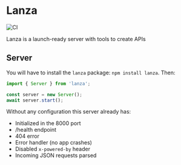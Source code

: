 # Lanza
![CI](https://github.com/suchlab/lanza/actions/workflows/ci.yaml/badge.svg)

Lanza is a launch-ready server with tools to create APIs

## Server
You will have to install the `lanza` package: `npm install lanza`. Then:

```js
import { Server } from 'lanza';

const server = new Server();
await server.start();
```

Without any configuration this server already has:
- Initialized in the 8000 port
- /health endpoint
- 404 error
- Error handler (no app crashes)
- Disabled `x-powered-by` header
- Incoming JSON requests parsed
